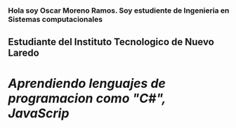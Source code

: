 ### Hola soy Oscar Moreno Ramos. Soy estudiente de Ingenieria en Sistemas computacionales
## Estudiante del Instituto Tecnologico de Nuevo Laredo
# *Aprendiendo lenguajes de programacion como "C#", JavaScrip*

<!--
**Moreno-R01/Moreno-R01** is a ✨ _special_ ✨ repository because its `README.md` (this file) appears on your GitHub profile.

Here are some ideas to get you started:

- 🔭 I’m currently working on ...
- 🌱 I’m currently learning ...
- 👯 I’m looking to collaborate on ...
- 🤔 I’m looking for help with ...
- 💬 Ask me about ...
- 📫 How to reach me: ...
- 😄 Pronouns: ...
- ⚡ Fun fact: ...
-->
